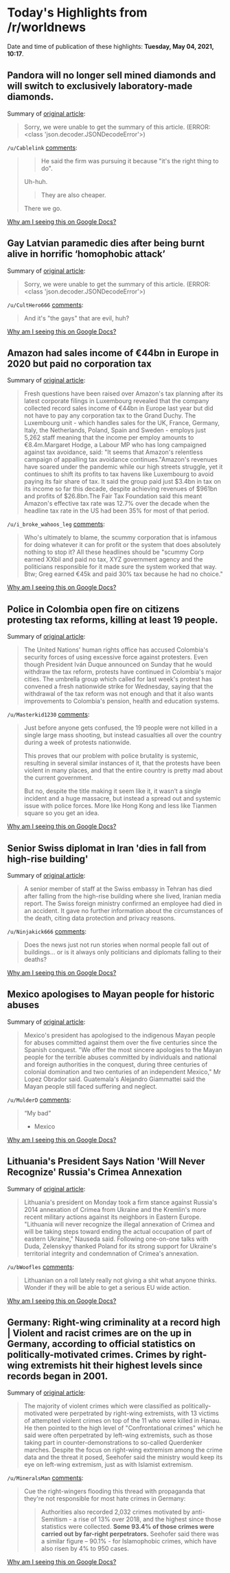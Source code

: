 # Today's Highlights from /r/worldnews

Date and time of publication of these highlights: **Tuesday, May 04, 2021, 10:17**.

## Pandora will no longer sell mined diamonds and will switch to exclusively laboratory-made diamonds.

Summary of [original article](https://www.bbc.co.uk/news/business-56972562):

> Sorry, we were unable to get the summary of this article. (ERROR: <class 'json.decoder.JSONDecodeError'>)

`/u/Cablelink` [comments](https://www.reddit.com/r/worldnews/comments/n4k34x/pandora_will_no_longer_sell_mined_diamonds_and/):

> > He said the firm was pursuing it because "it's the right thing to do". 
> 
> Uh-huh.
> > They are also cheaper.
> 
> There we go.

[Why am I seeing this on Google Docs?](https://docs.google.com/document/d/1Dc6We63vOXIZsc0op-Bt4abqkYjXzOigalQqFxmvvbM/edit?usp=sharing)

## Gay Latvian paramedic dies after being burnt alive in horrific ‘homophobic attack’

Summary of [original article](https://www.pinknews.co.uk/2021/05/01/latvia-gay-paramedic-normunds-kindzulis-death-epoa/):

> Sorry, we were unable to get the summary of this article. (ERROR: <class 'json.decoder.JSONDecodeError'>)

`/u/CultHero666` [comments](https://www.reddit.com/r/worldnews/comments/n4gbqu/gay_latvian_paramedic_dies_after_being_burnt/):

> And it's "the gays" that are evil, huh?

[Why am I seeing this on Google Docs?](https://docs.google.com/document/d/1Dc6We63vOXIZsc0op-Bt4abqkYjXzOigalQqFxmvvbM/edit?usp=sharing)

## Amazon had sales income of €44bn in Europe in 2020 but paid no corporation tax

Summary of [original article](https://www.theguardian.com/technology/2021/may/04/amazon-sales-income-europe-corporation-tax-luxembourg):

> Fresh questions have been raised over Amazon's tax planning after its latest corporate filings in Luxembourg revealed that the company collected record sales income of €44bn in Europe last year but did not have to pay any corporation tax to the Grand Duchy. The Luxembourg unit - which handles sales for the UK, France, Germany, Italy, the Netherlands, Poland, Spain and Sweden - employs just 5,262 staff meaning that the income per employ amounts to €8.4m.Margaret Hodge, a Labour MP who has long campaigned against tax avoidance, said: "It seems that Amazon's relentless campaign of appalling tax avoidance continues."Amazon's revenues have soared under the pandemic while our high streets struggle, yet it continues to shift its profits to tax havens like Luxembourg to avoid paying its fair share of tax. It said the group paid just $3.4bn in tax on its income so far this decade, despite achieving revenues of $961bn and profits of $26.8bn.The Fair Tax Foundation said this meant Amazon's effective tax rate was 12.7% over the decade when the headline tax rate in the US had been 35% for most of that period.

`/u/i_broke_wahoos_leg` [comments](https://www.reddit.com/r/worldnews/comments/n4jyvs/amazon_had_sales_income_of_44bn_in_europe_in_2020/):

> Who's ultimately to blame, the scummy corporation that is infamous for doing whatever it can for profit or the system that does absolutely nothing to stop it? All these headlines should be "scummy Corp earned XXbil and paid no tax, XYZ government agency and the politicians responsible for it made sure the system worked that way. Btw; Greg earned €45k and paid 30% tax because he had no choice."

[Why am I seeing this on Google Docs?](https://docs.google.com/document/d/1Dc6We63vOXIZsc0op-Bt4abqkYjXzOigalQqFxmvvbM/edit?usp=sharing)

## Police in Colombia open fire on citizens protesting tax reforms, killing at least 19 people.

Summary of [original article](https://www.bbc.com/news/world-latin-america-56983865):

> The United Nations' human rights office has accused Colombia's security forces of using excessive force against protesters. Even though President Iván Duque announced on Sunday that he would withdraw the tax reform, protests have continued in Colombia's major cities. The umbrella group which called for last week's protest has convened a fresh nationwide strike for Wednesday, saying that the withdrawal of the tax reform was not enough and that it also wants improvements to Colombia's pension, health and education systems.

`/u/Masterkid1230` [comments](https://www.reddit.com/r/worldnews/comments/n4rp6l/police_in_colombia_open_fire_on_citizens/):

> Just before anyone gets confused, the 19 people were not killed in a single large mass shooting, but instead casualties all over the country during a week of protests nationwide.
> 
> This proves that our problem with police brutality is systemic, resulting in several similar instances of it, that the protests have been violent in many places, and that the entire country is pretty mad about the current government. 
> 
> But no, despite the title making it seem like it, it wasn’t a single incident and a huge massacre, but instead a spread out and systemic issue with police forces. More like Hong Kong and less like Tianmen square so you get an idea.

[Why am I seeing this on Google Docs?](https://docs.google.com/document/d/1Dc6We63vOXIZsc0op-Bt4abqkYjXzOigalQqFxmvvbM/edit?usp=sharing)

## Senior Swiss diplomat in Iran 'dies in fall from high-rise building'

Summary of [original article](https://www.bbc.co.uk/news/world-middle-east-56979530):

> A senior member of staff at the Swiss embassy in Tehran has died after falling from the high-rise building where she lived, Iranian media report. The Swiss foreign ministry confirmed an employee had died in an accident. It gave no further information about the circumstances of the death, citing data protection and privacy reasons.

`/u/Ninjakick666` [comments](https://www.reddit.com/r/worldnews/comments/n4kp9k/senior_swiss_diplomat_in_iran_dies_in_fall_from/):

> Does the news just not run stories when normal people fall out of buildings... or is it always only politicians and diplomats falling to their deaths?

[Why am I seeing this on Google Docs?](https://docs.google.com/document/d/1Dc6We63vOXIZsc0op-Bt4abqkYjXzOigalQqFxmvvbM/edit?usp=sharing)

## Mexico apologises to Mayan people for historic abuses

Summary of [original article](https://www.bbc.co.uk/news/world-latin-america-56975966):

> Mexico's president has apologised to the indigenous Mayan people for abuses committed against them over the five centuries since the Spanish conquest. "We offer the most sincere apologies to the Mayan people for the terrible abuses committed by individuals and national and foreign authorities in the conquest, during three centuries of colonial domination and two centuries of an independent Mexico," Mr Lopez Obrador said. Guatemala's Alejandro Giammattei said the Mayan people still faced suffering and neglect.

`/u/MulderD` [comments](https://www.reddit.com/r/worldnews/comments/n4h4b4/mexico_apologises_to_mayan_people_for_historic/):

> “My bad”
> 
> - Mexico

[Why am I seeing this on Google Docs?](https://docs.google.com/document/d/1Dc6We63vOXIZsc0op-Bt4abqkYjXzOigalQqFxmvvbM/edit?usp=sharing)

## Lithuania's President Says Nation 'Will Never Recognize' Russia's Crimea Annexation

Summary of [original article](https://www.newsweek.com/lithuanias-president-says-nation-will-never-recognize-russias-crimea-annexation-1588253):

> Lithuania's president on Monday took a firm stance against Russia's 2014 annexation of Crimea from Ukraine and the Kremlin's more recent military actions against its neighbors in Eastern Europe. "Lithuania will never recognize the illegal annexation of Crimea and will be taking steps toward ending the actual occupation of part of eastern Ukraine," Nauseda said. Following one-on-one talks with Duda, Zelenskyy thanked Poland for its strong support for Ukraine's territorial integrity and condemnation of Crimea's annexation.

`/u/bWoofles` [comments](https://www.reddit.com/r/worldnews/comments/n41fhs/lithuanias_president_says_nation_will_never/):

> Lithuanian on a roll lately really not giving a shit what anyone thinks. Wonder if they will be able to get a serious EU wide action.

[Why am I seeing this on Google Docs?](https://docs.google.com/document/d/1Dc6We63vOXIZsc0op-Bt4abqkYjXzOigalQqFxmvvbM/edit?usp=sharing)

## Germany: Right-wing criminality at a record high | Violent and racist crimes are on the up in Germany, according to official statistics on politically-motivated crimes. Crimes by right-wing extremists hit their highest levels since records began in 2001.

Summary of [original article](https://www.dw.com/en/germany-right-wing-criminality-at-a-record-high/a-57421079):

> The majority of violent crimes which were classified as politically-motivated were perpetrated by right-wing extremists, with 13 victims of attempted violent crimes on top of the 11 who were killed in Hanau. He then pointed to the high level of "Confrontational crimes" which he said were often perpetrated by left-wing extremists, such as those taking part in counter-demonstrations to so-called Querdenker marches. Despite the focus on right-wing extremism among the crime data and the threat it posed, Seehofer said the ministry would keep its eye on left-wing extremism, just as with Islamist extremism.

`/u/MineralsMan` [comments](https://www.reddit.com/r/worldnews/comments/n4loet/germany_rightwing_criminality_at_a_record_high/):

> Cue the right-wingers flooding this thread with propaganda that they're not responsible for most hate crimes in Germany:
> 
> >Authorities also recorded 2,032 crimes motivated by anti-Semitism - a rise of 13% over 2018, and the highest since those statistics were collected. **Some 93.4% of those crimes were carried out by far-right perpetrators.** Seehofer said there was a similar figure – 90.1% - for Islamophobic crimes, which have also risen by 4% to 950 cases.

[Why am I seeing this on Google Docs?](https://docs.google.com/document/d/1Dc6We63vOXIZsc0op-Bt4abqkYjXzOigalQqFxmvvbM/edit?usp=sharing)

